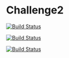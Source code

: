 # Challenge2
[![Build Status](https://travis-ci.org/Rhytah/Challenge2.svg?branch=tests)](https://travis-ci.org/Rhytah/Challenge2)

[![Build Status](https://travis-ci.org/Rhytah/Challenge2.svg?branch=tests)](https://travis-ci.org/Rhytah/Challenge2)

[![Build Status](https://travis-ci.org/Rhytah/Challenge2.svg?branch=tests)](https://travis-ci.org/Rhytah/Challenge2)